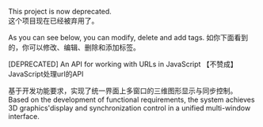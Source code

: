 This project is now deprecated.  
这个项目现在已经被弃用了。


As you can see below, you can modify, delete and add tags. 
如你下面看到的，你可以修改、编辑、删除和添加标签。


[DEPRECATED] An API for working with URLs in JavaScript 
【不赞成】JavaScript处理url的API


基于开发功能要求，实现了统一界面上多窗口的三维图形显示与同步控制。  
Based on the development of functional requirements, the system achieves 3D graphics'display and synchronization control in a unified multi-window interface. 